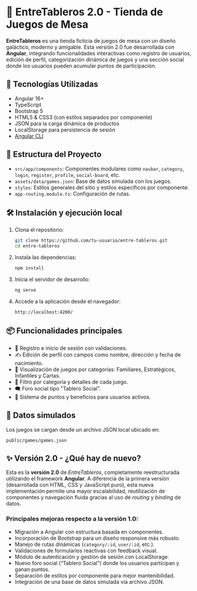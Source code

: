# 🌌 EntreTableros 2.0 - Tienda de Juegos de Mesa

**EntreTableros** es una tienda ficticia de juegos de mesa con un diseño galáctico, moderno y amigable. Esta versión 2.0 fue desarrollada con **Angular**, integrando funcionalidades interactivas como registro de usuarios, edición de perfil, categorización dinámica de juegos y una sección social donde los usuarios pueden acumular puntos de participación.

## 🚀 Tecnologías Utilizadas

- Angular 16+
- TypeScript
- Bootstrap 5
- HTML5 & CSS3 (con estilos separados por componente)
- JSON para la carga dinámica de productos
- LocalStorage para persistencia de sesión
- [Angular CLI](https://angular.dev/tools/cli)

## 🧩 Estructura del Proyecto

- `src/app/components`: Componentes modulares como `navbar`, `category`, `login`, `register`, `profile`, `social-board`, etc.
- `assets/data/games.json`: Base de datos simulada con los juegos.
- `styles`: Estilos generales del sitio y estilos específicos por componente.
- `app-routing.module.ts`: Configuración de rutas.

## 🛠️ Instalación y ejecución local

1. Clona el repositorio:
   ```bash
   git clone https://github.com/tu-usuario/entre-tableros.git
   cd entre-tableros
   ```

2. Instala las dependencias:
   ```bash
   npm install
   ```

3. Inicia el servidor de desarrollo:
   ```bash
   ng serve
   ```

4. Accede a la aplicación desde el navegador:
   ```
   http://localhost:4200/
   ```

## 📦 Funcionalidades principales

- 🧑 Registro e inicio de sesión con validaciones.
- ✍️ Edición de perfil con campos como nombre, dirección y fecha de nacimiento.
- 🎲 Visualización de juegos por categorías: Familiares, Estratégicos, Infantiles y Cartas.
- 🔎 Filtro por categoría y detalles de cada juego.
- 🗨️ Foro social tipo "Tablero Social".
- 🎁 Sistema de puntos y beneficios para usuarios activos.

## 📁 Datos simulados

Los juegos se cargan desde un archivo JSON local ubicado en:

```
public/games/games.json
```

## ✨ Versión 2.0 - ¿Qué hay de nuevo?

Esta es la **versión 2.0** de *EntreTableros*, completamente reestructurada utilizando el framework **Angular**. A diferencia de la primera versión (desarrollada con HTML, CSS y JavaScript puro), esta nueva implementación permite una mayor escalabilidad, reutilización de componentes y navegación fluida gracias al uso de *routing* y *binding* de datos.

### Principales mejoras respecto a la versión 1.0:

- Migración a Angular con estructura basada en componentes.
- Incorporación de Bootstrap para un diseño responsive más robusto.
- Manejo de rutas dinámicas (`category/:id`, `user/:id`, etc.).
- Validaciones de formularios reactivas con feedback visual.
- Módulo de autenticación y gestión de sesión con LocalStorage.
- Nuevo foro social (“Tablero Social”) donde los usuarios participan y ganan puntos.
- Separación de estilos por componente para mejor mantenibilidad.
- Integración de una base de datos simulada vía archivo JSON.